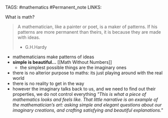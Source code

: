 TAGS: #mathematics #Permanent_note 
LINKS:

What is math?
>A mathematician, like a painter or poet, is a maker of patterns. If his patterns are more permanent than theirs, it is because they are made with ideas.
> - G.H.Hardy

- mathematicians make patterns of ideas
- **simple is beautiful...** [[Math Without Numbers]]
	- the simplest possible things are the imaginary ones
- there is no alterior purpose to maths: its just playing around with the real world
- there is no reality to get in the way
- however the imaginary talks back to us, and we need to find out their properties, we do not control everything
*"This is what a piece of mathematics looks and feels like. That little narrative is an example of the mathematician’s art: asking simple and elegant questions about our imaginary creations, and crafting satisfying and beautiful explanations."*
